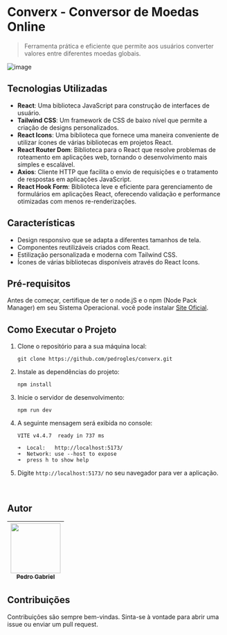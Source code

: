 # Converx - Conversor de Moedas Online

>  Ferramenta prática e eficiente que permite aos usuários converter valores entre diferentes moedas globais.

![image](https://github.com/user-attachments/assets/4569bc4b-bbb9-472e-bdf7-4bffd43c9910)


## Tecnologias Utilizadas

- **React**: Uma biblioteca JavaScript para construção de interfaces de usuário.
- **Tailwind CSS**: Um framework de CSS de baixo nível que permite a criação de designs personalizados.
- **React Icons**: Uma biblioteca que fornece uma maneira conveniente de utilizar ícones de várias bibliotecas em projetos React.
- **React Router Dom**: Biblioteca para o React que resolve problemas de roteamento em aplicações web, tornando o desenvolvimento mais simples e escalável.
- **Axios**: Cliente HTTP que facilita o envio de requisições e o tratamento de respostas em aplicações JavaScript.
- **React Hook Form**: Biblioteca leve e eficiente para gerenciamento de formulários em aplicações React, oferecendo validação e performance otimizadas com menos re-renderizações.

## Características

- Design responsivo que se adapta a diferentes tamanhos de tela.
- Componentes reutilizáveis criados com React.
- Estilização personalizada e moderna com Tailwind CSS.
- Ícones de várias bibliotecas disponíveis através do React Icons.

## Pré-requisitos
Antes de começar, certifique de ter o node.jS e o npm (Node Pack Manager) em seu Sistema Operacional. você pode instalar <a href="https://nodejs.org/en" target="_blank" rel="noopener noreferrer">Site Oficial</a>.

## Como Executar o Projeto

1. Clone o repositório para a sua máquina local:

   ```
   git clone https://github.com/pedrogles/converx.git
   ```
   
2. Instale as dependências do projeto:
   
   ```
   npm install
   ```
   
3. Inicie o servidor de desenvolvimento: <br>

   ```
   npm run dev
   ```
    
4. A seguinte mensagem será exibida no console: 

   ```
   VITE v4.4.7  ready in 737 ms

   ➜  Local:   http://localhost:5173/
   ➜  Network: use --host to expose
   ➜  press h to show help
   ```
   
5. Digite `http://localhost:5173/` no seu navegador para ver a aplicação.

<br>

## Autor
| [<img loading="lazy" src="https://avatars.githubusercontent.com/u/76228682?s=400&u=aaf31f62d04947559642f8f8e2d166faf39d5d86&v=4" width=115><br><sub>Pedro Gabriel</sub>](https://github.com/pedrogles) | 
| :---: | 

## Contribuições

Contribuições são sempre bem-vindas. Sinta-se à vontade para abrir uma issue ou enviar um pull request.
